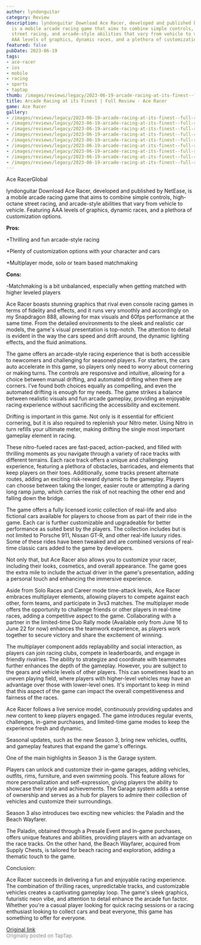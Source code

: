 ```yaml
---
author: lyndonguitar
category: Review
description: lyndonguitar Download Ace Racer, developed and published by NetEase,
  is a mobile arcade racing game that aims to combine simple controls, high-octane
  street racing, and arcade-style abilities that vary from vehicle to vehicle. Featuring
  AAA levels of graphics, dynamic races, and a plethora of customization options.
featured: false
pubDate: 2023-06-19
tags:
- ace-racer
- ios
- mobile
- racing
- sports
- taptap
thumb: /images/reviews/legacy/2023-06-19-arcade-racing-at-its-finest--full-review---ace-racer-0.avif
title: Arcade Racing at its Finest | Full Review - Ace Racer
game: Ace Racer
gallery:
- /images/reviews/legacy/2023-06-19-arcade-racing-at-its-finest--full-review---ace-racer-0.avif
- /images/reviews/legacy/2023-06-19-arcade-racing-at-its-finest--full-review---ace-racer-1.avif
- /images/reviews/legacy/2023-06-19-arcade-racing-at-its-finest--full-review---ace-racer-2.avif
- /images/reviews/legacy/2023-06-19-arcade-racing-at-its-finest--full-review---ace-racer-3.avif
- /images/reviews/legacy/2023-06-19-arcade-racing-at-its-finest--full-review---ace-racer-4.avif
- /images/reviews/legacy/2023-06-19-arcade-racing-at-its-finest--full-review---ace-racer-5.avif
- /images/reviews/legacy/2023-06-19-arcade-racing-at-its-finest--full-review---ace-racer-6.avif
- /images/reviews/legacy/2023-06-19-arcade-racing-at-its-finest--full-review---ace-racer-7.avif
- /images/reviews/legacy/2023-06-19-arcade-racing-at-its-finest--full-review---ace-racer-8.avif
---
```

Ace RacerGlobal

lyndonguitar
Download
Ace Racer, developed and published by NetEase, is a mobile arcade racing game that aims to combine simple controls, high-octane street racing, and arcade-style abilities that vary from vehicle to vehicle. Featuring AAA levels of graphics, dynamic races, and a plethora of customization options.


**Pros:**


+Thrilling and fun arcade-style racing

+Plenty of customization options with your character and cars

+Multiplayer mode, solo or team based matchmaking


**Cons:**


-Matchmaking is a bit unbalanced, especially when getting matched with higher leveled players

Ace Racer boasts stunning graphics that rival even console racing games in terms of fidelity and effects, and it runs very smoothly and accordingly on my Snapdragon 888, allowing for max visuals and 60fps performance at the same time. From the detailed environments to the sleek and realistic car models, the game's visual presentation is top-notch. The attention to detail is evident in the way the cars speed and drift around, the dynamic lighting effects, and the fluid animations.

The game offers an arcade-style racing experience that is both accessible to newcomers and challenging for seasoned players. For starters, the cars auto accelerate in this game, so players only need to worry about cornering or making turns. The controls are responsive and intuitive, allowing for a choice between manual drifting, and automated drifting when there are corners. I’ve found both choices equally as compelling, and even the automated drifting is enough for my needs. The game strikes a balance between realistic visuals and fun arcade gameplay, providing an enjoyable racing experience without sacrificing the accessibility and excitement.

Drifting is important in this game. Not only is it essential for efficient cornering, but it is also required to replenish your Nitro meter. Using Nitro in turn refills your ultimate meter, making drifting the single most important gameplay element in racing.

These nitro-fueled races are fast-paced, action-packed, and filled with thrilling moments as you navigate through a variety of race tracks with different terrains. Each race track offers a unique and challenging experience, featuring a plethora of obstacles, barricades, and elements that keep players on their toes. Additionally, some tracks present alternate routes, adding an exciting risk-reward dynamic to the gameplay. Players can choose between taking the longer, easier route or attempting a daring long ramp jump, which carries the risk of not reaching the other end and falling down the bridge.

The game offers a fully licensed iconic collection of real-life and also fictional cars available for players to choose from as part of their ride in the game. Each car is further customizable and upgradeable for better performance as suited best by the players. The collection includes but is not limited to Porsche 911, Nissan GT-R, and other real-life luxury rides. Some of these rides have been tweaked and are combined versions of real-time classic cars added to the game by developers.

Not only that, but Ace Racer also allows you to customize your racer, including their looks, cosmetics, and overall appearance. The game goes the extra mile to include the actual driver in the game's presentation, adding a personal touch and enhancing the immersive experience.

Aside from Solo Races and Career mode time-attack levels, Ace Racer embraces multiplayer elements, allowing players to compete against each other, form teams, and participate in 3vs3 matches. The multiplayer mode offers the opportunity to challenge friends or other players in real-time races, adding a competitive aspect to the game. Collaborating with a partner in the limited-time Duo Rally mode (Available only from June 16 to June 22 for now) enhances the teamwork experience, as players work together to secure victory and share the excitement of winning.

The multiplayer component adds replayability and social interaction, as players can join racing clubs, compete in leaderboards, and engage in friendly rivalries. The ability to strategize and coordinate with teammates further enhances the depth of the gameplay. However, you are subject to the gears and vehicle levels of other players. This can sometimes lead to an uneven playing field, where players with higher-level vehicles may have an advantage over those with lower-level ones. It's important to keep in mind that this aspect of the game can impact the overall competitiveness and fairness of the races.

Ace Racer follows a live service model, continuously providing updates and new content to keep players engaged. The game introduces regular events, challenges, in-game purchases, and limited-time game modes to keep the experience fresh and dynamic.

Seasonal updates, such as the new Season 3, bring new vehicles, outfits, and gameplay features that expand the game's offerings.

One of the main highlights in Season 3 is the Garage system.

Players can unlock and customize their in-game garages, adding vehicles, outfits, rims, furniture, and even swimming pools. This feature allows for more personalization and self-expression, giving players the ability to showcase their style and achievements. The Garage system adds a sense of ownership and serves as a hub for players to admire their collection of vehicles and customize their surroundings.

Season 3 also introduces two exciting new vehicles: the Paladin and the Beach Wayfarer.

The Paladin, obtained through a Presale Event and In-game purchases, offers unique features and abilities, providing players with an advantage on the race tracks. On the other hand, the Beach Wayfarer, acquired from Supply Chests, is tailored for beach racing and exploration, adding a thematic touch to the game.

Conclusion:

Ace Racer succeeds in delivering a fun and enjoyable racing experience. The combination of thrilling races, unpredictable tracks, and customizable vehicles creates a captivating gameplay loop. The game's sleek graphics, futuristic neon vibe, and attention to detail enhance the arcade fun factor. Whether you're a casual player looking for quick racing sessions or a racing enthusiast looking to collect cars and beat everyone, this game has something to offer for everyone.

[Original link](https://www.taptap.io/post/5848140)<br><span style="font-size: 0.95em; color: #888;">Originally posted on TapTap.</span>